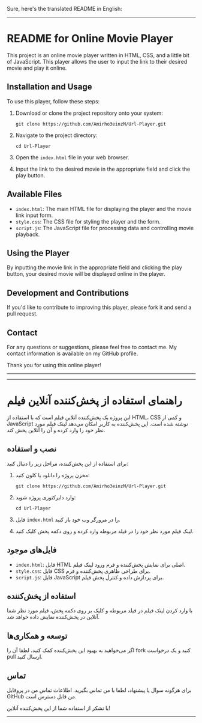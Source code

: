 Sure, here's the translated README in English:

---

# README for Online Movie Player

This project is an online movie player written in HTML, CSS, and a little bit of JavaScript. This player allows the user to input the link to their desired movie and play it online.

## Installation and Usage

To use this player, follow these steps:

1. Download or clone the project repository onto your system:
    ```
    git clone https://github.com/Amirho3einzM/Url-Player.git
    ```

2. Navigate to the project directory:
    ```
    cd Url-Player
    ```

3. Open the `index.html` file in your web browser.

4. Input the link to the desired movie in the appropriate field and click the play button.

## Available Files

- `index.html`: The main HTML file for displaying the player and the movie link input form.
- `style.css`: The CSS file for styling the player and the form.
- `script.js`: The JavaScript file for processing data and controlling movie playback.

## Using the Player

By inputting the movie link in the appropriate field and clicking the play button, your desired movie will be displayed online in the player.

## Development and Contributions

If you'd like to contribute to improving this player, please fork it and send a pull request.

## Contact

For any questions or suggestions, please feel free to contact me. My contact information is available on my GitHub profile.

Thank you for using this online player!

---
---
# راهنمای استفاده از پخش‌کننده آنلاین فیلم

این پروژه یک پخش‌کننده آنلاین فیلم است که با استفاده از HTML، CSS و کمی از JavaScript نوشته شده است. این پخش‌کننده به کاربر امکان می‌دهد لینک فیلم مورد نظر خود را وارد کرده و آن را آنلاین پخش کند.

## نصب و استفاده

برای استفاده از این پخش‌کننده، مراحل زیر را دنبال کنید:

1. مخزن پروژه را دانلود یا کلون کنید:
    ```
    git clone https://github.com/Amirho3einzM/Url-Player.git
    ```

2. وارد دایرکتوری پروژه شوید:
    ```
    cd Url-Player
    ```

3. فایل `index.html` را در مرورگر وب خود باز کنید.

4. لینک فیلم مورد نظر خود را در فیلد مربوطه وارد کرده و روی دکمه پخش کلیک کنید.

## فایل‌های موجود

- `index.html`: فایل HTML اصلی برای نمایش پخش‌کننده و فرم ورود لینک فیلم.
- `style.css`: فایل CSS برای طراحی ظاهری پخش‌کننده و فرم.
- `script.js`: فایل JavaScript برای پردازش داده و کنترل پخش فیلم.

## استفاده از پخش‌کننده

با وارد کردن لینک فیلم در فیلد مربوطه و کلیک بر روی دکمه پخش، فیلم مورد نظر شما آنلاین در پخش‌کننده نمایش داده خواهد شد.

## توسعه و همکاری‌ها

اگر می‌خواهید به بهبود این پخش‌کننده کمک کنید، لطفا آن را fork کنید و یک درخواست pull ارسال کنید.

## تماس

برای هرگونه سوال یا پیشنهاد، لطفا با من تماس بگیرید. اطلاعات تماس من در پروفایل GitHub من قابل دسترس است.

با تشکر از استفاده شما از این پخش‌کننده آنلاین!

---